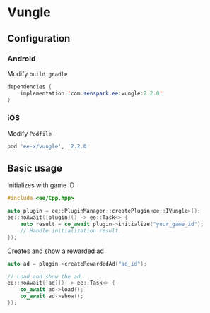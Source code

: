 # Vungle
## Configuration
### Android
Modify `build.gradle`
```java
dependencies {
    implementation 'com.senspark.ee:vungle:2.2.0'
}
```

### iOS
Modify `Podfile`
```ruby
pod 'ee-x/vungle', '2.2.0'
```

## Basic usage
Initializes with game ID
```cpp
#include <ee/Cpp.hpp>

auto plugin = ee::PluginManager::createPlugin<ee::IVungle>();
ee::noAwait([plugin]() -> ee::Task<> {
    auto result = co_await plugin->initialize("your_game_id");
    // Handle initialization result.
});
```

Creates and show a rewarded ad
```cpp
auto ad = plugin->createRewardedAd("ad_id");

// Load and show the ad.
ee::noAwait([ad]() -> ee::Task<> {
    co_await ad->load();
    co_await ad->show();
});
```